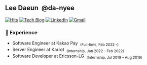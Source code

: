 ## Lee Daeun &nbsp;@da-nyee
[![Hits](https://hits.seeyoufarm.com/api/count/incr/badge.svg?url=https%3A%2F%2Fgithub.com%2Fda-nyee&count_bg=%23D4EB4A&title_bg=%23555555&icon=&icon_color=%23E7E7E7&title=hits&edge_flat=false)](https://hits.seeyoufarm.com) [![Tech Blog](http://img.shields.io/badge/-Tech%20blog-black?style=flat-round&logo=github&link=http://da-nyee.github.io/)](https://da-nyee.github.io/) [![LinkedIn](https://img.shields.io/badge/-LinkedIn-blue?style=flat-round&logo=Linkedin&logoColor=white&link=https://www.linkedin.com/in/daeun-lee-62143b190/)](https://www.linkedin.com/in/daeun-lee-62143b190/) [![Gmail](https://img.shields.io/badge/Gmail-d14836?style=flat-round&logo=Gmail&logoColor=white&link=mailto:leedaeun.dev@gmail.com)](mailto:leedaeun.dev@gmail.com)

### 💎 Experience
- Software Engineer at Kakao Pay &nbsp;<sub>(Full-time, Feb 2022 –)</sub>
- Server Engineer at Karrot &nbsp;<sub>(Internship, Jan 2022 – Feb 2022)</sub>
- Software Developer at Ericsson-LG &nbsp;<sub>(Internship, Jul 2019 – Aug 2019)</sub>

<!--
**da-nyee/da-nyee** is a ✨ _special_ ✨ repository because its `README.md` (this file) appears on your GitHub profile.

Here are some ideas to get you started:

- 🔭 I’m currently working on ...
- 🌱 I’m currently learning ...
- 👯 I’m looking to collaborate on ...
- 🤔 I’m looking for help with ...
- 💬 Ask me about ...
- 📫 How to reach me: ...
- 😄 Pronouns: ...
- ⚡ Fun fact: ...
-->
